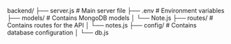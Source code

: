backend/
├── server.js       # Main server file
├── .env            # Environment variables
├── models/         # Contains MongoDB models
│   └── Note.js
├── routes/         # Contains routes for the API
│   └── notes.js
├── config/         # Contains database configuration
│   └── db.js
